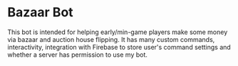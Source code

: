 ﻿# Bazaar Bot
 
This bot is intended for helping early/min-game players make some money via bazaar and auction house flipping. It has many custom commands, interactivity, integration with Firebase to store user's command settings and whether a server has permission to use my bot.
